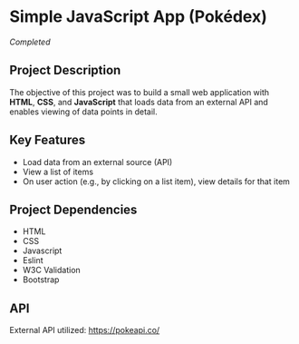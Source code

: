 # Simple JavaScript App (Pokédex)
*Completed*
## Project Description 
The objective of this project was to build a small web application with **HTML**, **CSS**, and **JavaScript** that loads data from an external API and enables viewing of data points in detail.
## Key Features
* Load data from an external source (API)
* View a list of items
* On user action (e.g., by clicking on a list item), view details for that item
 ## Project Dependencies
* HTML
* CSS
* Javascript
* Eslint
* W3C Validation
* Bootstrap
## API
External API utilized: https://pokeapi.co/
